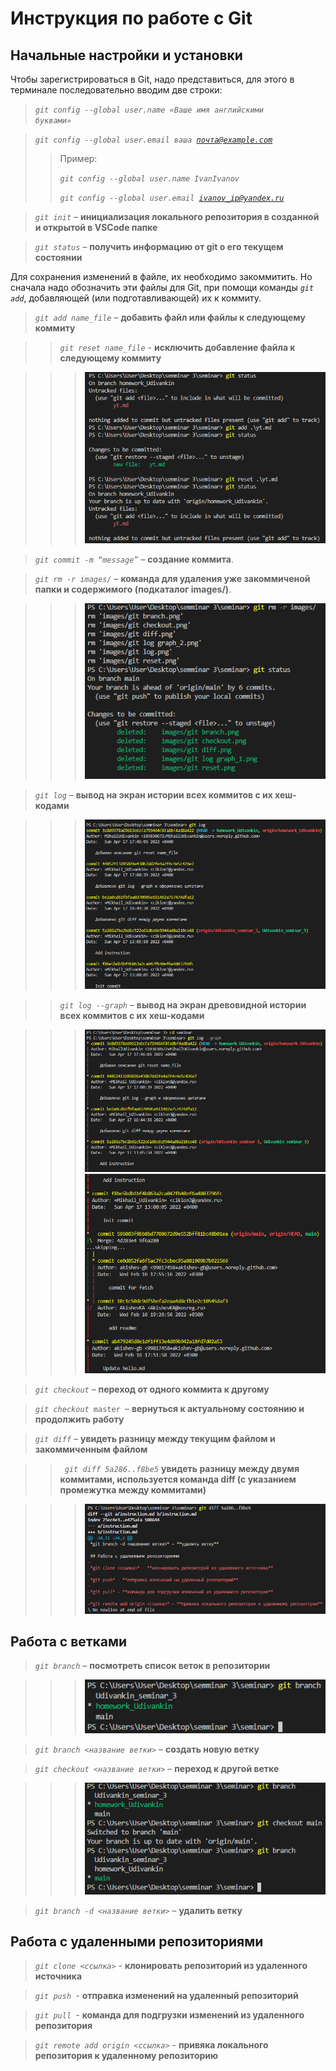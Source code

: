 # Инструкция по работе с Git

## Начальные настройки и установки

Чтобы зарегистрироваться в Git, надо представиться, для этого в терминале последовательно вводим две строки:
><code>*git config --global user.name «Ваше имя английскими буквами»*</code>

><code>*git config --global user.email ваша почта@example.com*</code> 
>>Пример:
>>
>><code>*git config --global user.name IvanIvanov*</code>
>>
>><code>*git config --global user.email ivanov_ip@yandex.ru*</code>

><code>*git init*</code> – **инициализация локального репозитория в созданной и открытой в VSCode папке**

><code>*git status*</code> – **получить информацию от git о его текущем состоянии**

 Для сохранения изменений в файле, их необходимо закоммитить. Но сначала надо обозначить эти файлы для Git, при помощи команды <code>*git add*</code>, добавляющей (или подготавливающей) их к коммиту.

><code>*git add name_file*</code> – **добавить файл или файлы к следующему коммиту**

>><code>*git reset name_file*</code> - **исключить добавление файла к следующему коммиту**

>>>![git add and reset](git%20reset.png)

><code>*git commit -m “message”*</code> – **создание коммита**.

><code>*git rm -r images/*</code> – **команда для удаления уже закоммиченой папки и содержимого (подкаталог images/)**.

>>>![git rm -r folder/](git_rm_r_folder.png)

><code>*git log*</code> – **вывод на экран истории всех коммитов с их хеш-кодами**

>>>![git log](git%20log.png)

>><code>*git log --graph*</code> – **вывод на экран древовидной истории всех коммитов с их хеш-кодами**

>>>![git log graph](git%20log%20graph_1.png)
>>>![git log graph](git%20log%20graph_2.png)

><code>*git checkout*</code> – **переход от одного коммита к другому**


><code>*git checkout* master </code>– **вернуться к актуальному состоянию и продолжить работу**

><code>*git diff*</code> – **увидеть разницу между текущим файлом и закоммиченным файлом**

>><code> *git diff 5a286..f8be5*</code> 
 **увидеть разницу между двумя коммитами, используется команда diff (с указанием промежутка между коммитами)**

 >>>![git diff](git%20diff.png)

## Работа с ветками

><code>*git branch*</code> – **посмотреть список веток в репозитории**

>>>![git branch](git%20branch.png)

><code>*git branch <название ветки>*</code> – **создать новую ветку**

><code>*git checkout <название ветки>*</code> – **переход к другой ветке**

>>>![git checkout](git%20checkout.png)

><code>*git branch -d <название ветки>*</code> – **удалить ветку**

## Работа с удаленными репозиториями

><code>*git clone <ссылка>*</code> - **клонировать репозиторий из удаленного источника**

><code>*git push* </code>- **отправка изменений на удаленный репозиторий**

><code>*git pull* </code>- **команда для подгрузки изменений из удаленного репозитория**

><code>*git remote add origin <ссылка>*</code> - **привяка локального репозитория к удаленному репозиторию**
